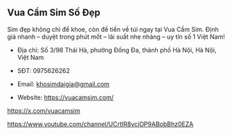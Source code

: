 ## Vua Cầm Sim Số Đẹp

Sim đẹp không chỉ để khoe, còn để tiền về túi ngay tại Vua Cầm Sim. Định giá nhanh – duyệt trong phút mốt – lãi suất nhẹ nhàng – uy tín số 1 Việt Nam!

- Địa chỉ: Số 3/98 Thái Hà, phường Đống Đa, thành phố Hà Nội, Hà Nội, Việt Nam

- SĐT: 0975626262

- Email: khosimdaigia@gmail.com

- Website: https://vuacamsim.com/

https://x.com/vuacamsim

https://www.youtube.com/channel/UCrtIR8vcjOP9ABobBhz0EZA
